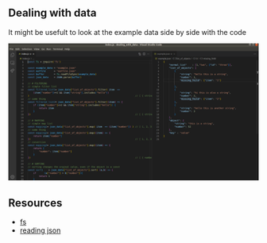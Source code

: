 ## Dealing with data
It might be usefult to look at the example data side by side with the code
<p align="center">  
    <img src="doc/sidebyside.png"/>
</p>

## Resources
- [fs](https://www.npmjs.com/package/fs)
- [reading json](https://blog.logrocket.com/reading-writing-json-files-nodejs-complete-tutorial/)